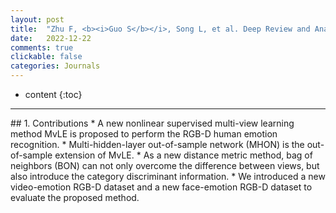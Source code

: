 ```yaml
---
layout: post
title:  "Zhu F, <b><i>Guo S</b></i>, Song L, et al. Deep Review and Analysis of Recent NeRFs[J]. APSIPA Transactions on Signal and Information Processing, 2023, 12(1). [<a href="https://www.nowpublishers.com/article/Details/SIP-2022-0062">Link</a>]"
date:   2022-12-22
comments: true
clickable: false
categories: Journals
---
```


* content
{:toc}

<hr>
## 1. Contributions
* A new nonlinear supervised multi-view learning method MvLE is proposed to perform the RGB-D human emotion recognition. 
* Multi-hidden-layer out-of-sample network (MHON) is the out-of-sample extension of MvLE. 
* As a new distance metric method, bag of neighbors (BON) can not only overcome the difference between views, but also introduce the category discriminant information. 
* We introduced a new video-emotion RGB-D dataset and a new face-emotion RGB-D dataset to evaluate the proposed method. 
